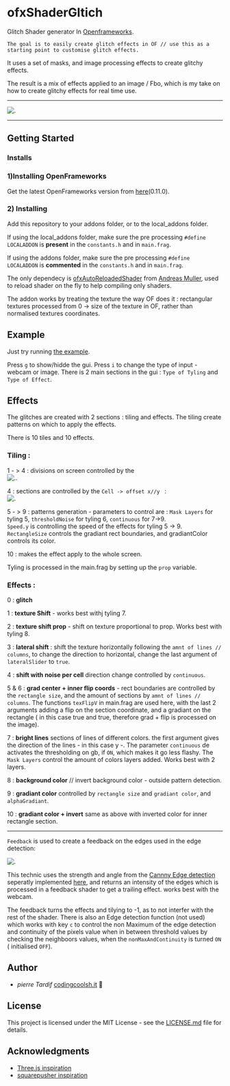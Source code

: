 # ofxShaderGltich
Glitch Shader generator In [Openframeworks](https://openframeworks.cc).

    The goal is to easily create glitch effects in OF // use this as a starting point to customise glitch effects.
 It uses a set of masks, and image processing effects to create glitchy effects.
   
 The result is a mix of effects applied to an image / Fbo, which is my take on how to create glitchy effects for real time use.
  

- - - -

![.](readme_files/example.gif)

- - - -
## Getting Started
### Installs

### 1)Installing OpenFrameworks

Get the latest OpenFrameworks version from [here](https://openframeworks.cc/download)(0.11.0).
  

### 2) Installing

Add this repository to your addons folder, or to the local_addons folder.
  
If using the local_addons folder, make sure the pre processing `#define LOCALADDON`  is **present** in the `constants.h` and in `main.frag`.
  
If using the addons folder, make sure the pre processing `#define LOCALADDON`  is **commented** in the `constants.h` and in `main.frag`.


  
The only dependecy is [ofxAutoReloadedShader](https://github.com/andreasmuller/ofxAutoReloadedShader) from [Andreas Muller](https://github.com/andreasmuller), used to reload shader on the fly to help compiling only shaders.
  

  
The addon works by treating the texture the way OF does it : rectangular textures processed from 0 -> size of the texture in OF, rather than normalised textures coordinates.
  



## Example

Just try running [the example](./example).

Press `g` to show/hidde the gui.
Press `i` to change the type of input - webcam or image.
There is 2 main sections in the gui :  `Type of Tyling` and `Type of Effect`.


## Effects
The glitches are created with 2 sections : tiling and effects.
The tiling create patterns on which to apply the effects.

There is 10 tiles and 10 effects.

### Tiling :
1 - > 4 : divisions on screen controlled by the  
![.](readme_files/gui_1.png).  

4 : sections are controlled by the `Cell -> offset x//y ` :  
![.](readme_files/gui_2.png)  

5 - > 9 : patterns generation  - parameters to control are : `Mask Layers` for tyling 5, `thresholdNoise` for tyling 6, `continuous` for 7->9.  
`Speed.y` is controlling the speed of the effects for tyling 5 -> 9.  
`RectangleSize` controls the gradiant rect boundaries, and gradiantColor controls its color.  

10 : makes the effect apply to the whole screen.
  
Tyling is processed in the main.frag by setting up the `prop` variable.

### Effects :
0 : **glitch**  

1 : **texture Shift** - works best withj tyling 7.  

2 : **texture shift prop** - shift on texture proportional to prop. Works best with tyling 8.  

3 : **lateral shift** : shift the texture horizontally following the `amnt of lines // columns`, to change the direction to horizontal, change the last argument of `lateralSlider` to `true`.   

4 : **shift with noise per cell** direction change controlled by `continuous`.

5 & 6 : **grad center + inner flip coords** - rect boundaries are controlled by the `rectangle size`, and the amount of sections by `amnt of lines // columns`. The functions `texFlipV` in main.frag are used here, with the last 2 arguments adding a flip on the section coordinate, and a gradiant on the rectangle ( in this case true and true, therefore grad + flip is processed on the image).  

7 : **bright lines** sections of lines of different colors. the first argument gives the direction of the lines - in this case y -. The parameter `continuous` de activates the thresholding on gb, if `ON`, which makes it go less flashy. The `Mask Layers` control the amount of colors layers added. Works best with 2 layers.   

8 : **background color** // invert background color - outside pattern detection.   

9 : **gradiant color** controlled by `rectangle size` and `gradiant color`, and `alphaGradiant`.  

10 : **gradiant color + invert** same as above with inverted color for inner rectangle section.   

  

- - - -

`Feedback` is used to create a feedback on the edges used in the edge detection:

![.](readme_files/edgesFeedback.png)
  
This technic uses the strength and angle from the [Cannny Edge detection](https://towardsdatascience.com/canny-edge-detection-step-by-step-in-python-computer-vision-b49c3a2d8123) seperatly implemented [here](https://github.com/pierrextardif/ofxEdgeCannyDetector), and returns an intensity of the edges which is processed in a feedback shader to get a trailing effect. works best with the webcam.  

The feedback turns the effects and tilying to -1, as to not interfer with the rest of the shader.
There is also an Edge detection function (not used) which works with key `c` to control the non Maximum of the edge detection and continuity of the pixels value when in between threshold values by checking the neighboors values, when the `nonMaxAndContinuity` is turned `ON` ( initialised `OFF`).









## Author

* _pierre Tardif_   [codingcoolsh.it](codingcoolsh.it)   :floppy_disk:

## License

This project is licensed under the MIT License - see the [LICENSE.md](./LICENSE) file for details.


## Acknowledgments

* [Three.js inspiration](https://threejs.org/examples/?q=glitch#webgl_postprocessing_glitch)
* [squarepusher inspiration](https://www.youtube.com/watch?v=GlhV-OKHecI)

